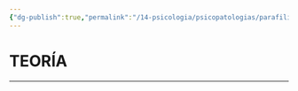 ```yaml
---
{"dg-publish":true,"permalink":"/14-psicologia/psicopatologias/parafilias/zoofilia/","tags":["Psicología","Teoría","Complemento"]}
---
```


# TEORÍA
---

